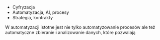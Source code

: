 

+ Cyfryzacja
+ Automatyzacja, AI, procesy
+ Strategia, kontrakty


W automatyzacji istotne jest nie tylko automatyzowanie procesów
ale też automatyczne zbieranie i analizowanie danych, które pozwalają 


